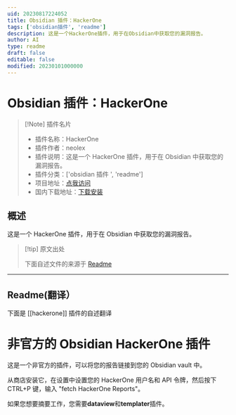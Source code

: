 ```yaml
---
uid: 20230817224052
title: Obsidian 插件：HackerOne
tags: ['obsidian插件', 'readme']
description: 这是一个HackerOne插件，用于在Obsidian中获取您的漏洞报告。
author: AI
type: readme
draft: false
editable: false
modified: 20230101000000
---
```


# Obsidian 插件：HackerOne

> [!Note] 插件名片
> - 插件名称：HackerOne
> - 插件作者：neolex
> - 插件说明：这是一个 HackerOne 插件，用于在 Obsidian 中获取您的漏洞报告。
> - 插件分类：['obsidian 插件 ', 'readme']
> - 项目地址：[点我访问](https://github.com/Neolex-Security/obsidian-hackerone)
> - 国内下载地址：[下载安装](https://pkmer.cn/products/plugin/pluginMarket/?hackerone)

## 概述

这是一个 HackerOne 插件，用于在 Obsidian 中获取您的漏洞报告。

> [!tip] 原文出处
>
>下面自述文件的来源于 [Readme](https://ghproxy.net/https://raw.githubusercontent.com/Neolex-Security/obsidian-hackerone/master/README.md)

---

## Readme(翻译）

下面是 [[hackerone]] 插件的自述翻译

# 非官方的 Obsidian HackerOne 插件

这是一个非官方的插件，可以将您的报告链接到您的 Obsidian vault 中。

从商店安装它，在设置中设置您的 HackerOne 用户名和 API 令牌，然后按下 CTRL+P 键，输入 "fetch HackerOne Reports"。

如果您想要摘要工作，您需要**dataview**和**templater**插件。
